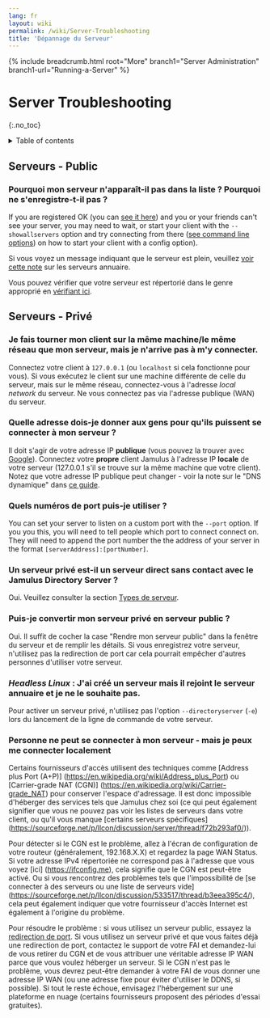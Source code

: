 ```yaml
---
lang: fr
layout: wiki
permalink: /wiki/Server-Troubleshooting
title: 'Dépannage du Serveur'
---
```


{% include breadcrumb.html root="More" branch1="Server Administration" branch1-url="Running-a-Server" %}

# Server Troubleshooting
 {:.no_toc}

<details markdown="1">

<summary>Table of contents</summary>

* TOC
 {:toc}

</details>

## Serveurs - Public

### Pourquoi mon serveur n'apparaît-il pas dans la liste ? Pourquoi ne s'enregistre-t-il pas ?

If you are registered OK (you can [see it here](https://explorer.jamulus.io/)) and you or your friends can't see your server, you may need to wait, or start your client with the `--showallservers` option and try connecting from there ([see command line options](Software-Manual#command-line-options)) on how to start your client with a config option).

Si vous voyez un message indiquant que le serveur est plein, veuillez [voir cette note](Directory-Servers) sur les serveurs annuaire.

Vous pouvez vérifier que votre serveur est répertorié dans le genre approprié en [vérifiant ici](https://explorer.jamulus.io/).

## Serveurs - Privé

### Je fais tourner mon client sur la même machine/le même réseau que mon serveur, mais je n'arrive pas à m'y connecter.

Connectez votre client à `127.0.0.1` (ou `localhost` si cela fonctionne pour vous). Si vous exécutez le client sur une machine différente de celle du serveur, mais sur le même réseau, connectez-vous à l'adresse _local network_ du serveur. Ne vous connectez pas via l'adresse publique (WAN) du serveur.

### Quelle adresse dois-je donner aux gens pour qu'ils puissent se connecter à mon serveur ?

Il doit s'agir de votre adresse IP **publique** (vous pouvez la trouver avec [Google](https://www.google.com/search?q=whatsmyip)). Connectez votre **propre** client Jamulus à l'adresse IP **locale** de votre serveur (127.0.0.1 s'il se trouve sur la même machine que votre client). Notez que votre adresse IP publique peut changer - voir la note sur le "DNS dynamique" dans [ce guide](Running-a-Private-Server).

### Quels numéros de port puis-je utiliser ?

You can set your server to listen on a custom port with the `--port` option. If you you this, you will need to tell people which port to connect connect on. They will need to append the port number the the address of your server in the format `[serverAddress]:[portNumber]`.

### Un serveur privé est-il un serveur direct sans contact avec le Jamulus Directory Server ?

Oui. Veuillez consulter la section [Types de serveur](Choosing-a-Server-Type).

### Puis-je convertir mon serveur privé en serveur public ?

Oui. Il suffit de cocher la case "Rendre mon serveur public" dans la fenêtre du serveur et de remplir les détails. Si vous enregistrez votre serveur, n'utilisez pas la redirection de port car cela pourrait empêcher d'autres personnes d'utiliser votre serveur.

### **_Headless Linux_** : J'ai créé un serveur mais il rejoint le serveur annuaire et je ne le souhaite pas.

Pour activer un serveur privé, n'utilisez pas l'option `--directoryserver` (`-e`) lors du lancement de la ligne de commande de votre serveur.

### Personne ne peut se connecter à mon serveur - mais je peux me connecter localement

Certains fournisseurs d'accès utilisent des techniques comme [Address plus Port (A+P)] (https://en.wikipedia.org/wiki/Address_plus_Port) ou [Carrier-grade NAT (CGN)] (https://en.wikipedia.org/wiki/Carrier-grade_NAT) pour conserver l'espace d'adressage. Il est donc impossible d'héberger des services tels que Jamulus chez soi (ce qui peut également signifier que vous ne pouvez pas voir les listes de serveurs dans votre client, ou qu'il vous manque [certains serveurs spécifiques] (https://sourceforge.net/p/llcon/discussion/server/thread/f72b293af0/)).

Pour détecter si le CGN est le problème, allez à l'écran de configuration de votre routeur (généralement, 192.168.X.X) et regardez la page WAN Status. Si votre adresse IPv4 répertoriée ne correspond pas à l'adresse que vous voyez [ici] (https://ifconfig.me), cela signifie que le CGN est peut-être activé. Ou si vous rencontrez des problèmes tels que l'impossibilité de [se connecter à des serveurs ou une liste de serveurs vide] (https://sourceforge.net/p/llcon/discussion/533517/thread/b3eea395c4/), cela peut également indiquer que votre fournisseur d'accès Internet est également à l'origine du problème.

Pour résoudre le problème : si vous utilisez un serveur public, essayez la [redirection de port](Running-a-Private-Server#port-forwarding). Si vous utilisez un serveur privé et que vous faites déjà une redirection de port, contactez le support de votre FAI et demandez-lui de vous retirer du CGN et de vous attribuer une véritable adresse IP WAN parce que vous voulez héberger un serveur. Si le CGN n'est pas le problème, vous devrez peut-être demander à votre FAI de vous donner une adresse IP WAN (ou une adresse fixe pour éviter d'utiliser le DDNS, si possible). Si tout le reste échoue, envisagez l'hébergement sur une plateforme en nuage (certains fournisseurs proposent des périodes d'essai gratuites).
